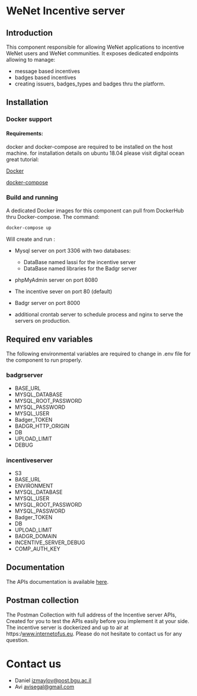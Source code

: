 # WeNet Incentive server
## Introduction
This component responsible for allowing WeNet applications to incentive WeNet users and WeNet communities.
It exposes dedicated endpoints allowing to manage:

* message based incentives 
* badges based incentives
* creating  issuers, badges_types and badges thru the platform.

## Installation

### Docker support

#### Requirements:
docker and docker-compose are required to be installed on the host machine. 
for installation details on ubuntu 18.04 please visit digital ocean great tutorial: 

[Docker](https://www.digitalocean.com/community/tutorials/how-to-install-and-use-docker-on-ubuntu-18-04)

[docker-compose](https://www.digitalocean.com/community/tutorials/how-to-install-docker-compose-on-ubuntu-18-04)
### Build and running
A dedicated Docker images for this component can pull  from DockerHub thru Docker-compose.
The command:
```bash
docker-compose up 
```
Will create and run  :

* Mysql server on port 3306   with two databases:
    * DataBase named lassi for the incentive server 
    * DataBase named libraries for the Badgr server

* phpMyAdmin server on port 8080 
* The incentive sever on port 80 (default)
* Badgr server on port 8000
* additional crontab server to schedule process and nginx to serve the servers on production.
## Required env variables
The following environmental variables are required to change in .env file  for the component to run properly.
### badgrserver
* BASE_URL
* MYSQL_DATABASE
* MYSQL_ROOT_PASSWORD
* MYSQL_PASSWORD
* MYSQL_USER
* Badger_TOKEN
* BADGR_HTTP_ORIGIN
* DB
* UPLOAD_LIMIT
* DEBUG
### incentiveserver
* S3
* BASE_URL
* ENVIRONMENT
* MYSQL_DATABASE
* MYSQL_USER
* MYSQL_ROOT_PASSWORD
* MYSQL_PASSWORD
* Badger_TOKEN
* DB
* UPLOAD_LIMIT
* BADGR_DOMAIN
* INCENTIVE_SERVER_DEBUG
* COMP_AUTH_KEY


## Documentation

The APIs documentation is available [here](http://swagger.u-hopper.com/?url=https://bitbucket.org/wenet/wenet-components-documentation/raw/master/sources/wenet-incentive-server-api.json).


## Postman collection

The Postman Collection with full address of the Incentive server APIs, Created for you to test the APIs easily before you implement it at your side. 
The incentive server is dockerized and up to air at https:/www.internetofus.eu.
Please do not hesitate to contact us for any question.

# Contact us
  - Daniel izmaylov@post.bgu.ac.il
  - Avi avisegal@gmail.com

